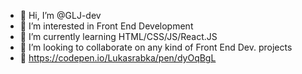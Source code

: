 - 👋 Hi, I’m @GLJ-dev
- 👀 I’m interested in Front End Development
- 🌱 I’m currently learning HTML/CSS/JS/React.JS
- 💞️ I’m looking to collaborate on any kind of Front End Dev. projects 
- 👀 https://codepen.io/Lukasrabka/pen/dyOqBgL

<!---
GLJ-dev/GLJ-dev is a ✨ special ✨ repository because its `README.md` (this file) appears on your GitHub profile.
You can click the Preview link to take a look at your changes.
--->
